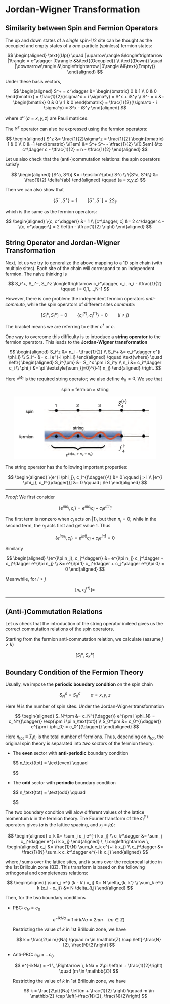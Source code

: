 # Jordan-Wigner Transformation

## Similarity between Spin and Fermion Operators

The up and down states of a *single* spin-1/2 site can be thought as the occupied and empty states of a *one*-particle (spinless) fermion states:

$$
\begin{aligned}
    \text{(Up)} \quad 
    |\uparrow\rangle &\longleftrightarrow |1\rangle = c^\dagger |0\rangle
    &&\text{(Occupied)}
    \\
    \text{(Down)} \quad 
    |\downarrow\rangle &\longleftrightarrow |0\rangle
    &&\text{(Empty)}
\end{aligned}
$$

Under these basis vectors, 

$$
\begin{aligned}
    S^+ = c^\dagger &= \begin{bmatrix}
        0 & 1 \\
        0 & 0
    \end{bmatrix}
    = \frac{1}{2}(\sigma^x + i \sigma^y)
    = S^x + iS^y
    \\
    S^- = c &= \begin{bmatrix}
        0 & 0 \\
        1 & 0
    \end{bmatrix}
    = \frac{1}{2}(\sigma^x - i \sigma^y)
    = S^x - iS^y
\end{aligned}
$$

where $\sigma^a \, (a = x,y,z)$ are Pauli matrices. 

The $S^z$ operator can also be expressed using the fermion operators:

$$
\begin{aligned}
    S^z &= \frac{1}{2}\sigma^z = \frac{1}{2} \begin{bmatrix}
        1 & 0 \\
        0 & -1
    \end{bmatrix} 
    \\[1em]
    &= S^+ S^- - \tfrac{1}{2} 
    \\[0.5em]
    &\to c^\dagger c - \tfrac{1}{2}
    = n - \tfrac{1}{2}
\end{aligned}
$$

Let us also check that the (anti-)commutation relations: the spin operators satisfy

$$
\begin{aligned}
    [S^a, S^b] &= i \epsilon^{abc} S^c
    \\
    \{S^a, S^b\} &= \frac{1}{2} \delta^{ab}
\end{aligned} \qquad (a = x,y,z)
$$

Then we can also show that

$$
\{S^-, S^+\} = 1 \qquad
[S^+, S^-] = 2S_z
$$

which is the same as the fermion operators:

$$
\begin{aligned}
    \{c, c^\dagger\} &= 1
    \\
    [c^\dagger, c] &= 2 c^\dagger c - \{c, c^\dagger\}
    = 2 \left(n - \tfrac{1}{2} \right)
\end{aligned}
$$

## String Operator and Jordan-Wigner Transformation

Next, let us we try to generalize the above mapping to a 1D spin chain (with multiple sites). Each site of the chain will correspond to an independent fermion. The naive thinking is

$$
S_i^+, S_i^-, S_i^z \longleftrightarrow 
c_i^\dagger, c_i, n_i - \tfrac{1}{2}
\qquad i = 0,1,...,N-1
$$

However, there is one problem: the independent fermion operators *anti-commute*, while the spin operators  of different sites *commute*:

$$
[S_i^\pm, S_j^\pm] = 0 \qquad
\{c_i^{(\dagger)}, c_j^{(\dagger)}\} = 0 \qquad (i \ne j)
$$

The bracket means we are referring to either $c^\dagger$ or $c$. 

One way to overcome this difficulty is to introduce a **string operator** to the fermion operators. This leads to the **Jordan-Wigner transformation**

$$
\begin{aligned}
    S_i^z &= n_i - \tfrac{1}{2}
    \\
    S_i^+ &= c_i^\dagger e^{i \phi_i}
    \\
    S_i^- &= c_i e^{-i \phi_i}
\end{aligned} \qquad \text{where} \quad \left\{
\begin{aligned}
    S_i^{\pm} &= S_i^x \pm i S_i^y
    \\
    n_i &= c_i^\dagger c_i
    \\
    \phi_i &= \pi \textstyle{\sum_{j=0}^{i-1} n_j}
\end{aligned} \right.
$$

Here $e^{i\phi_i}$ is the required string operator; we also define $\phi_0 = 0$. We see that

$$
\text{spin = fermion$\times$string}
$$

<center>
<img src="Figures/spin-fermion.png" width="450px" alt="string operator">
</center>

The string operator has the following important properties: 

$$
\begin{aligned}
    \{e^{i \phi_j}, c_l^{(\dagger)}\} &= 0 \qquad j > l
    \\
    [e^{i \phi_j}, c_l^{(\dagger)}] &= 0 \qquad j \le l
\end{aligned}
$$

----

*Proof*: We first consider

$$
\{e^{i\pi n_j}, c_j\}
= e^{i\pi n_j} c_j + c_j e^{i\pi n_j}
$$

The first term is nonzero when $c_j$ acts on $|1\rangle$, but then $n_j = 0$; while in the second term, the $n_j$ acts first and get value 1. Thus

$$
\{e^{i\pi n_j}, c_j\}
= e^{i\pi 0} c_j + c_j e^{i\pi 1} = 0
$$

Similarly 

$$
\begin{aligned}
    \{e^{i\pi n_j}, c_j^\dagger\}
    &= e^{i\pi n_j} c_j^\dagger + c_j^\dagger e^{i\pi n_j}
    \\
    &= e^{i\pi 1} c_j^\dagger + c_j^\dagger e^{i\pi 0}
    = 0
\end{aligned}
$$

Meanwhile, for $i \ne j$

$$
[n_i, c_j^{(\dagger)}] = 
$$

----

## (Anti-)Commutation Relations

Let us check that the introduction of the string operator indeed gives us the correct commutation relations of the spin operators.

Starting from the fermion anti-commutation relation, we calculate (assume $j > k$)

$$
[S_j^\pm, S_k^\pm]
$$

## Boundary Condition of the Fermion Theory

Usually, we impose the **periodic boundary condition** on the spin chain

$$
S_N^a = S_0^a \qquad a = x,y,z
$$

Here $N$ is the number of spin sites. Under the Jordan-Wigner transformation 

$$
\begin{aligned}
    S_N^\pm &= c_N^{(\dagger)} e^{\pm i \phi_N}
    = c_N^{(\dagger)} \exp(\pm i \pi n_\text{tot})
    \\
    S_0^\pm &= c_0^{(\dagger)} e^{\pm i \phi_0}
    = c_0^{(\dagger)}
\end{aligned}
$$

Here $n_\text{tot} \equiv \sum_i n_i$ is the total number of fermions. Thus, depending on $n_\text{tot}$, the original spin theory is separated into *two sectors* of the fermion theory:

- The **even** sector with **anti-periodic** boundary condition
    
    $$
    n_\text{tot} = \text{even}
    \qquad

    $$

- The **odd** sector with **periodic** boundary condition
    
    $$
    n_\text{tot} = \text{odd}
    \qquad
    
    $$

The two boundary condition will alow different values of the lattice momentum $k$ in the fermion theory. The Fourier transform of the $c_i^{(\dagger)}$ operators gives ($a$ is the lattice spacing, and $x_j = ja$):

$$
\begin{aligned}
    c_k &= \sum_j 
    c_j e^{-i k x_j} \\
    c_k^\dagger &= \sum_j 
    c_j^\dagger e^{+i k x_j}
\end{aligned}
\, \Longleftrightarrow \,
\begin{aligned}
    c_j &= \frac{1}{N} \sum_k 
    c_k e^{+i k x_j} 
    \\
    c_j^\dagger &= \frac{1}{N} \sum_k
    c_k^\dagger e^{-i k x_j}
\end{aligned}
$$

where $j$ sums over the lattice sites, and $k$ sums over the reciprocal lattice in the 1st Brillouin zone (BZ). This transform is based on the following orthogonal and completeness relations:

$$
\begin{aligned}
    \sum_j e^{i (k - k') x_j} 
    &= N \delta_{k, k'}
    \\
    \sum_k e^{i k (x_i - x_j)} 
    &= N \delta_{i,j}
\end{aligned}
$$

Then, for the two boundary conditions

- PBC: $c_{N} = c_0$

    $$
    e^{-ikNa} = 1
    \, \Rightarrow \, 
    kNa = 2\pi m \quad (m \in \mathbb{Z})
    $$

    Restricting the value of $k$ in 1st Brillouin zone, we have

    $$
    k = \frac{2\pi m}{Na} \qquad
    m \in \mathbb{Z} \cap 
    \left[-\frac{N}{2}, \frac{N}{2}\right]
    $$

- Anti-PBC: $c_{N} = -c_0$
    
    $$
    e^{-ikNa} = -1
    \, \Rightarrow \, 
    kNa = 2\pi \left(m + \frac{1}{2}\right) 
    \quad (m \in \mathbb{Z})
    $$

    Restricting the value of $k$ in 1st Brillouin zone, we have

    $$
    k = \frac{2\pi}{Na}
    \left(m + \frac{1}{2} \right) \qquad
    m \in \mathbb{Z} \cap 
    \left[-\frac{N}{2}, \frac{N}{2}\right]
    $$